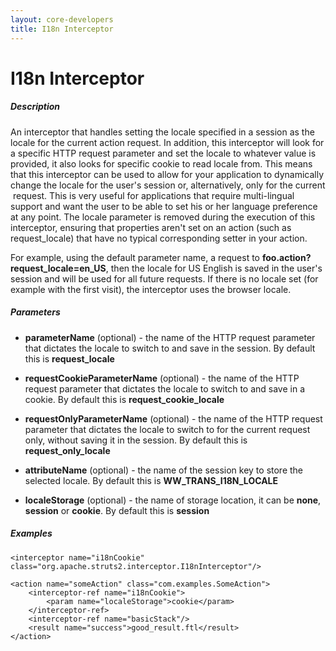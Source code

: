 ```yaml
---
layout: core-developers
title: I18n Interceptor
---
```


# I18n Interceptor

##### Description

An interceptor that handles setting the locale specified in a session as the locale for the current action request\. In addition, this interceptor will look for a specific HTTP request parameter and set the locale to whatever value is provided, it also looks for specific cookie to read locale from\. This means that this interceptor can be used to allow for your application to dynamically change the locale for the user's session or, alternatively, only for the current  request\. This is very useful for applications that require multi\-lingual support and want the user to be able to set his or her language preference at any point\. The locale parameter is removed during the execution of this interceptor, ensuring that properties aren't set on an action (such as request\_locale) that have no typical corresponding setter in your action\.

For example, using the default parameter name, a request to **foo\.action?request\_locale=en\_US**, then the locale for US English is saved in the user's session and will be used for all future requests\. If there is no locale set (for example with the first visit), the interceptor uses the browser locale\.

##### Parameters

+ **parameterName** (optional) \- the name of the HTTP request parameter that dictates the locale to switch to and save in the session\. By default this is **request\_locale**

+ **requestCookieParameterName** (optional) \- the name of the HTTP request parameter that dictates the locale to switch to and save in a cookie\. By default this is **request\_cookie\_locale**

+ **requestOnlyParameterName** (optional) \- the name of the HTTP request parameter that dictates the locale to switch to for the current request only, without saving it in the session\. By default this is **request\_only\_locale**

+ **attributeName** (optional) \- the name of the session key to store the selected locale\. By default this is **WW\_TRANS\_I18N\_LOCALE**

+ **localeStorage** (optional) \- the name of storage location, it can be **none**, **session** or **cookie**\. By default this is **session**

##### Examples



~~~~~~~
<interceptor name="i18nCookie" class="org.apache.struts2.interceptor.I18nInterceptor"/>

<action name="someAction" class="com.examples.SomeAction">
    <interceptor-ref name="i18nCookie">
        <param name="localeStorage">cookie</param>
    </interceptor-ref>
    <interceptor-ref name="basicStack"/>
    <result name="success">good_result.ftl</result>
</action>
~~~~~~~
